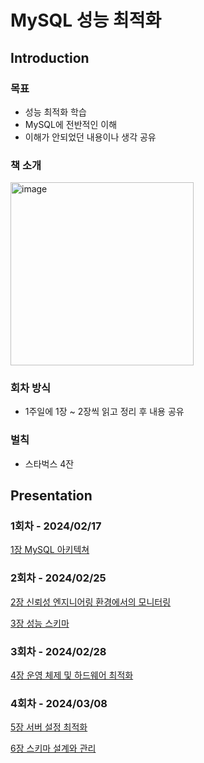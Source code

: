 # MySQL 성능 최적화
## Introduction

### 목표

- 성능 최적화 학습
- MySQL에 전반적인 이해
- 이해가 안되었던 내용이나 생각 공유

### 책 소개

<img width="293" alt="image" src="https://github.com/Jammini/TIL/assets/59176149/3f478fd6-1aa2-42d3-8165-0c6bd57f3674">

### 회차 방식

- 1주일에 1장 ~ 2장씩 읽고 정리 후 내용 공유

### 벌칙

- 스타벅스 4잔

## Presentation

### 1회차 - 2024/02/17

[1장 MySQL 아키텍쳐](https://github.com/Jammini/TIL/blob/master/db/mysql_architecture.md) 

### 2회차 - 2024/02/25

[2장 신뢰성 엔지니어링 환경에서의 모니터링](https://github.com/Jammini/TIL/blob/master/db/mysql_performance_optimization2.md)

[3장 성능 스키마](https://github.com/Jammini/TIL/blob/master/db/mysql_performance_optimization3.md)

### 3회차 - 2024/02/28

[4장 운영 체제 및 하드웨어 최적화](https://github.com/Jammini/TIL/blob/master/db/mysql_performance_optimization4.md)

### 4회차 - 2024/03/08

[5장 서버 설정 최적화](https://github.com/Jammini/TIL/blob/master/db/mysql_performance_optimization5.md)

[6장 스키마 설계와 관리](https://github.com/Jammini/TIL/blob/master/db/mysql_performance_optimization6.md)
